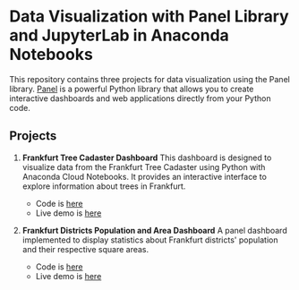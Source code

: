 # Data Visualization with Panel Library and JupyterLab in Anaconda Notebooks

This repository contains three projects for data visualization using the Panel library. [Panel](https://panel.holoviz.org/) is a powerful Python library that allows you to create interactive dashboards and web applications directly from your Python code.

## Projects

1. **Frankfurt Tree Cadaster Dashboard**
    This dashboard is designed to visualize data from the Frankfurt Tree Cadaster using Python with Anaconda Cloud Notebooks. It provides an interactive interface to explore information about trees in Frankfurt.
   - Code is [here](https://github.com/nitoloz/panel-data-visualisation/tree/main/frankfurt-10k-trees)
   - Live demo is [here](https://bright-black-speckled-palm-pitviper.anacondaapps.cloud/mapbox)

2. **Frankfurt Districts Population and Area Dashboard**
    A panel dashboard implemented to display statistics about Frankfurt districts' population and their respective square areas.
   - Code is [here](https://github.com/nitoloz/panel-data-visualisation/tree/main/frankfurt-dashboard)
   - Live demo is [here](https://true-green-tree-pit-viper.anacondaapps.cloud/frankfurt-dashboard)
